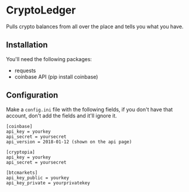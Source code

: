 # CryptoLedger

Pulls crypto balances from all over the place and tells you what you have.

## Installation

You'll need the following packages:

- requests
- coinbase API (pip install coinbase)

## Configuration

Make a `config.ini` file with the following fields, if you don't have that account, don't add the fields and it'll ignore it.

```
[coinbase]
api_key = yourkey
api_secret = yoursecret
api_version = 2018-01-12 (shown on the api page)

[cryptopia]
api_key = yourkey
api_secret = yoursecret

[btcmarkets]
api_key_public = yourkey
api_key_private = yourprivatekey
```